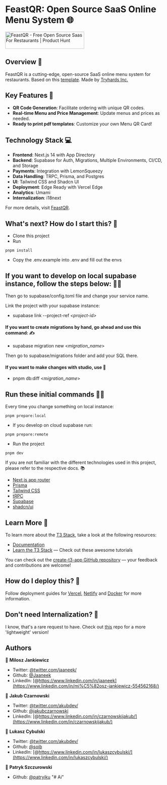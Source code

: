 # FeastQR: Open Source SaaS Online Menu System 🌐

<a href="https://www.producthunt.com/posts/feastqr?utm_source=badge-featured&utm_medium=badge&utm_souce=badge-feastqr" target="_blank"><img src="https://api.producthunt.com/widgets/embed-image/v1/featured.svg?post_id=425852&theme=light" alt="FeastQR - Free Open Source Saas For Restaurants | Product Hunt" style="width: 250px; height: 54px;" width="250" height="54" /></a>

## Overview 📖

FeastQR is a cutting-edge, open-source SaaS online menu system for restaurants. Based on this [template](https://github.com/jakubczarnowski/t3-starter-supabase-i18n/blob/main/README.md?plain=1). Made by [Tryhards Inc.](https://tryhards.space/)

## Key Features 🔑

- **QR Code Generation**: Facilitate ordering with unique QR codes.
- **Real-time Menu and Price Management**: Update menus and prices as needed.
- **Ready to print pdf templates**: Customize your own Menu QR Card!

## Technology Stack 💻

- **Frontend**: Next.js 14 with App Directory
- **Backend**: Supabase for Auth, Migrations, Multiple Environments, CI/CD, and Storage
- **Payments**: Integration with LemonSqueezy
- **Data Handling**: TRPC, Prisma, and Postgres
- **UI**: Tailwind CSS and Shadcn UI
- **Deployment**: Edge Ready with Vercel Edge
- **Analytics**: Umami
- **Internalization**: i18next

For more details, visit [FeastQR](https://feastqr.com).

## What's next? How do I start this? 🚀

- Clone this project
- Run

```
pnpm install
```

- Copy the .env.example into .env and fill out the envs

## If you want to develop on local supabase instance, follow the steps below: 👨‍💻

Then go to supabase/config.toml file and change your service name.

Link the project with your supabase instance:

- supabase link --project-ref *<*project-id*>*

#### If you want to create migrations by hand, go ahead and use this command: ✍️

- supabase migration new <_migration_name_>

Then go to supabase/migrations folder and add your SQL there.

#### If you want to make changes with studio, use 🎨

- pnpm db:diff <_migration_name_>

## Run these initial commands 🧑‍💻

Every time you change something on local instance:

```
pnpm prepare:local
```

- If you develop on cloud supabase run:

```
pnpm prepare:remote
```

- Run the project

```
pnpm dev
```

If you are not familiar with the different technologies used in this project, please refer to the respective docs. 📚

- [Next.js app router](https://nextjs.org/docs)
- [Prisma](https://prisma.io)
- [Tailwind CSS](https://tailwindcss.com)
- [tRPC](https://trpc.io)
- [Supabase](https://supabase.com/docs)
- [shadcn/ui](https://ui.shadcn.com/)

## Learn More 🧐

To learn more about the [T3 Stack](https://create.t3.gg/), take a look at the following resources:

- [Documentation](https://create.t3.gg/)
- [Learn the T3 Stack](https://create.t3.gg/en/faq#what-learning-resources-are-currently-available) — Check out these awesome tutorials

You can check out the [create-t3-app GitHub repository](https://github.com/t3-oss/create-t3-app) — your feedback and contributions are welcome!

## How do I deploy this? 🚢

Follow deployment guides for [Vercel](https://create.t3.gg/en/deployment/vercel), [Netlify](https://create.t3.gg/en/deployment/netlify) and [Docker](https://create.t3.gg/en/deployment/docker) for more information.

## Don't need Internalization? 🤔

I know, that's a rare request to have. Check out [this](https://github.com/Jaaneek/t3-supabase-app-router) repo for a more 'lightweight' version!

## Authors

👤 **Milosz Jankiewicz**

- Twitter: [@twitter.com/jaaneek/](https://twitter.com/jaaneek)
- Github: [@Jaaneek](https://github.com/Jaaneek)
- LinkedIn: [@https://www.linkedin.com/in/jaaneek](https://www.linkedin.com/in/mi%C5%82osz-jankiewicz-554562168/)

👤 **Jakub Czarnowski**

- Twitter: [@twitter.com/akubdev/](https://twitter.com/charnowsky)
- Github: [@jakubczarnowski](https://github.com/jakubczarnowski)
- LinkedIn: [@https://www.linkedin.com/in/czarnowskijakub/](https://www.linkedin.com/in/czarnowskijakub/)

👤 **Lukasz Cybulski**

- Twitter: [@twitter.com/akubdev/](https://twitter.com/_soib)
- Github: [@soib](https://github.com/soib)
- LinkedIn: [@https://www.linkedin.com/in/lukaszcybulski/](https://www.linkedin.com/in/lukaszcybulski/)

👤 **Patryk Szczurowski**
- Github: [@patryiku](https://github.com/patryiku)
"# Ai" 
